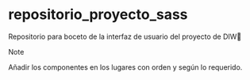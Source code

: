 # repositorio_proyecto_sass
Repositorio para boceto de la interfaz de usuario del proyecto de DIW🎇

> [!NOTE]
> Añadir los componentes en los lugares con orden y según lo requerido.
